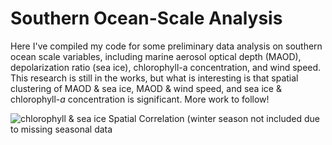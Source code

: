 # Southern Ocean-Scale Analysis
Here I've compiled my code for some preliminary data analysis on southern ocean scale variables, including marine aerosol optical depth (MAOD), depolarization ratio (sea ice), chlorophyll-a concentration, and wind speed. This research is still in the works, but what is interesting is that spatial clustering of MAOD & sea ice, MAOD & wind speed, and sea ice & chlorophyll-_a_ concentration is significant. More work to follow! 

![chlorophyll & sea ice Spatial Correlation (winter season not included due to missing seasonal data](https://user-images.githubusercontent.com/37392984/138309258-b09ed457-bba1-40f8-b117-f536d0eb5242.png)
